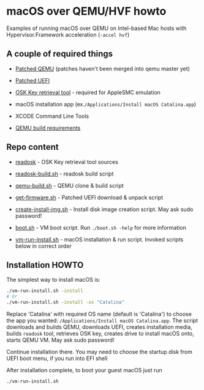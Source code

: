 # macOS over QEMU/HVF howto

Examples of running macOS over QEMU on Intel-based Mac hosts with Hypervisor.Framework acceleration (`-accel hvf`)

## A couple of required things

- [Patched QEMU](https://github.com/shchuko/qemu/tree/v5.2.0/darwin-support) (patches haven't been 
  merged into qemu master yet)
  
- [Patched UEFI](https://github.com/shchuko/OvmfDarwinPkg)

- [OSK Key retrieval tool](readosk) - required for AppleSMC emulation

- macOS installation app (ex.`/Applications/Install macOS Catalina.app`)

- XCODE Command Line Tools

- [QEMU build requirements](https://wiki.qemu.org/Hosts/Mac)

## Repo content 

- [readosk](readosk) - OSK Key retrieval tool sources

- [readosk-build.sh](readosk-build.sh) - readosk build script

- [qemu-build.sh](qemu-build.sh) - QEMU clone & build script

- [get-firmware.sh](get-firmware.sh) - Patched UEFI download & unpack script

- [create-install-img.sh](create-install-img.sh) - Install disk image creation script. May ask sudo password!

- [boot.sh](boot.sh) - VM boot script. Run `./boot.sh -help` for more information

- [vm-run-install.sh](vm-run-install.sh) - macOS installation & run script. Invoked scripts below in correct order

## Installation HOWTO

The simplest way to install macOS is:

```bash
./vm-run-install.sh -install 
# Or
./vm-run-install.sh -install -os "Catalina"
```

Replace 'Catalina' with required OS name (default is 'Catalina') to choose 
the app you wanted: `/Applications/Install macOS Catalina.app`. The script downloads and 
builds QEMU, downloads UEFI, creates installation media, builds `readosk` tool, retrieves 
OSK key, creates drive to install macOS onto, starts QEMU VM. May ask sudo password!

Continue installation there. You may need to choose the startup disk from UEFI boot menu, 
if you run into EFI shell

After installation complete, to boot your guest macOS just run

```bash
./vm-run-install.sh
```














